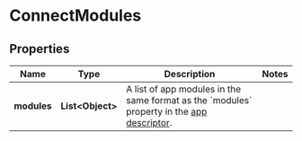 

# ConnectModules


## Properties

| Name | Type | Description | Notes |
|------------ | ------------- | ------------- | -------------|
|**modules** | **List&lt;Object&gt;** | A list of app modules in the same format as the &#x60;modules&#x60; property in the [app descriptor](https://developer.atlassian.com/cloud/jira/platform/app-descriptor/). |  |



